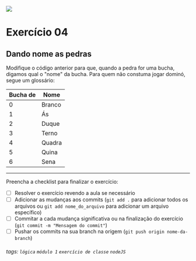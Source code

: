 ![](https://i.imgur.com/xG74tOh.png)

# Exercício 04

## Dando nome as pedras

Modifique o código anterior para que, quando a pedra for uma bucha, digamos qual o "nome" da bucha. Para quem não constuma jogar dominó, segue um glossário:

| Bucha de | Nome   |
| -------- | ------ |
| 0        | Branco |
| 1        | Ás     |
| 2        | Duque  |
| 3        | Terno  |
| 4        | Quadra |
| 5        | Quina  |
| 6        | Sena   |

---

Preencha a checklist para finalizar o exercício:

- [ ] Resolver o exercício revendo a aula se necessário
- [ ] Adicionar as mudanças aos commits (`git add .` para adicionar todos os arquivos ou `git add nome_do_arquivo` para adicionar um arquivo específico)
- [ ] Commitar a cada mudança significativa ou na finalização do exercício (`git commit -m "Mensagem do commit"`)
- [ ] Pushar os commits na sua branch na origem (`git push origin nome-da-branch`)

###### tags: `lógica` `módulo 1` `exercício de classe` `nodeJS`
